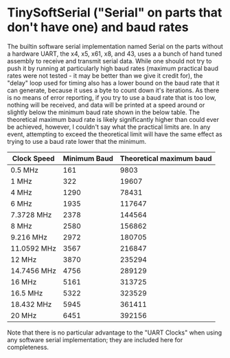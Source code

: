 # TinySoftSerial ("Serial" on parts that don't have one) and baud rates

The builtin software serial implementation named Serial on the parts without a hardware UART, the x4, x5, x61, x8, and 43, uses a a bunch of hand tuned assembly to receive and transmit serial data. While one should not try to push it by running at particularly high baud rates (maximum practical baud rates were not tested - it may be better than we give it credit for), the "delay" loop used for timing also has a lower bound on the baud rate that it can generate, because it uses a byte to count down it's iterations. As there is no means of error reporting, if you try to use a baud rate that is too low, nothing will be received, and data will be printed at a speed around or slightly below the minimum baud rate shown in the below table. The theoretical maximum baud rate is likely significantly higher than could ever be achieved, however, I couldn't say what the practical limits are. In any event, attempting to exceed the theoretical limit will have the same effect as trying to use a baud rate lower that the minimum.

Clock Speed  | Minimum Baud | Theoretical maximum baud
------------ | -------------|---------------------------
0.5 MHz|161|9803
1 MHz|322|19607
4 MHz|1290|78431
6 MHz|1935|117647
7.3728 MHz|2378|144564
8 MHz|2580|156862
9.216 MHz|2972|180705
11.0592 MHz|3567|216847
12 MHz|3870|235294
14.7456 MHz|4756|289129
16 MHz|5161|313725
16.5 MHz|5322|323529
18.432 MHz|5945|361411
20 MHz|6451|392156

Note that there is no particular advantage to the "UART Clocks" when using any software serial implementation; they are included here for completeness.
